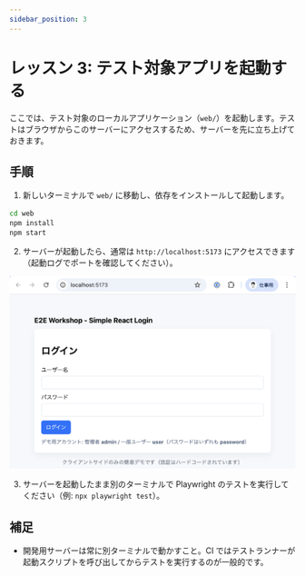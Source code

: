 ```yaml
---
sidebar_position: 3
---
```


# レッスン 3: テスト対象アプリを起動する

ここでは、テスト対象のローカルアプリケーション（`web/`）を起動します。テストはブラウザからこのサーバーにアクセスするため、サーバーを先に立ち上げておきます。

## 手順

1. 新しいターミナルで `web/` に移動し、依存をインストールして起動します。

```bash
cd web
npm install
npm start
```

2. サーバーが起動したら、通常は `http://localhost:5173` にアクセスできます（起動ログでポートを確認してください）。

![](img/008.png)

3. サーバーを起動したまま別のターミナルで Playwright のテストを実行してください（例: `npx playwright test`）。

## 補足
- 開発用サーバーは常に別ターミナルで動かすこと。CI ではテストランナーが起動スクリプトを呼び出してからテストを実行するのが一般的です。
